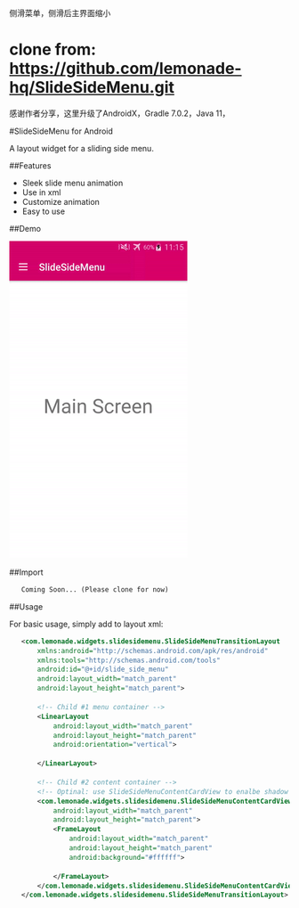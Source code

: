 侧滑菜单，侧滑后主界面缩小

# clone from: https://github.com/lemonade-hq/SlideSideMenu.git
感谢作者分享，这里升级了AndroidX，Gradle 7.0.2，Java 11， 

#SlideSideMenu for Android

A layout widget for a sliding side menu.

##Features

 - Sleek slide menu animation 
 - Use in xml
 - Customize animation
 - Easy to use

##Demo

![](screens/demo.gif)

##Import

 ```xml
    Coming Soon... (Please clone for now)
 ```

##Usage

For basic usage, simply add to layout xml:

 ```xml
    <com.lemonade.widgets.slidesidemenu.SlideSideMenuTransitionLayout
        xmlns:android="http://schemas.android.com/apk/res/android"
        xmlns:tools="http://schemas.android.com/tools"
        android:id="@+id/slide_side_menu"
        android:layout_width="match_parent"
        android:layout_height="match_parent">

        <!-- Child #1 menu container -->
        <LinearLayout
            android:layout_width="match_parent"
            android:layout_height="match_parent"
            android:orientation="vertical">
            
        </LinearLayout>

        <!-- Child #2 content container -->
        <!-- Optinal: use SlideSideMenuContentCardView to enalbe shadow + round corners effect -->
        <com.lemonade.widgets.slidesidemenu.SlideSideMenuContentCardView
            android:layout_width="match_parent"
            android:layout_height="match_parent">
            <FrameLayout
                android:layout_width="match_parent"
                android:layout_height="match_parent"
                android:background="#ffffff">

            </FrameLayout>
        </com.lemonade.widgets.slidesidemenu.SlideSideMenuContentCardView>
    </com.lemonade.widgets.slidesidemenu.SlideSideMenuTransitionLayout>
 ```

